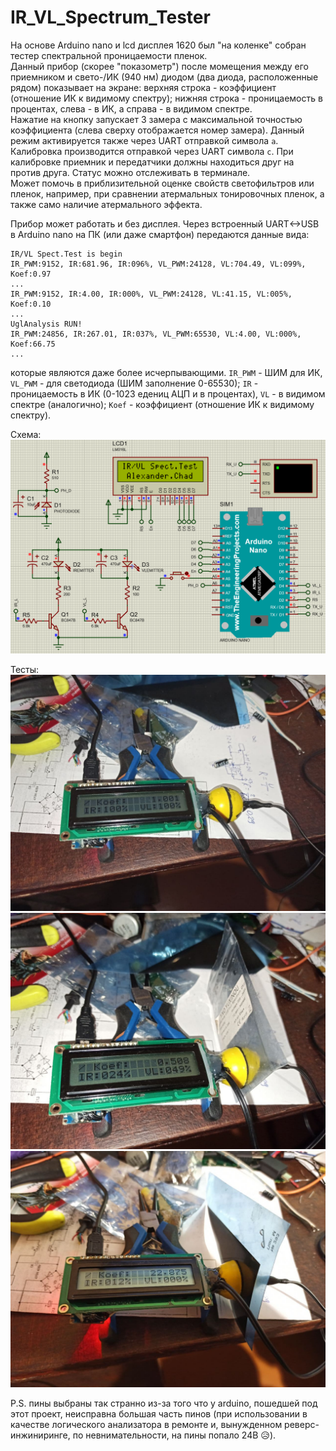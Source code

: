 # IR_VL_Spectrum_Tester

На основе Arduino nano и lcd дисплея 1620 был "на коленке" собран тестер спектральной проницаемости пленок.  
Данный прибор (скорее "показометр") после момещения между его приемником и свето-/ИК (940 нм) диодом (два диода, расположенные рядом)
показывает на экране: верхняя строка - коэффициент (отношение ИК к видимому спектру);
нижняя строка - проницаемость в процентах, слева - в ИК, а справа - в видимом спектре.  
Нажатие на кнопку запускает 3 замера с максимальной точностью коэффициента (слева сверху отображается номер замера). 
Данный режим активируется также через UART отправкой символа `a`.  
Калибровка производится отправкой через UART символа `c`. При калибровке приемник и передатчики должны находиться друг на против друга. Статус можно отслеживать в терминале.  
Может помочь в приблизительной оценке свойств светофильтров или пленок, например, при сравнении атермальных тонировочных пленок, а также само наличие атермального эффекта.

Прибор может работать и без дисплея. Через встроенный UART<->USB в Arduino nano на ПК (или даже смартфон) передаются данные вида:  
```
IR/VL Spect.Test is begin
IR_PWM:9152, IR:681.96, IR:096%, VL_PWM:24128, VL:704.49, VL:099%, Koef:0.97
...
IR_PWM:9152, IR:4.00, IR:000%, VL_PWM:24128, VL:41.15, VL:005%, Koef:0.10
...
UglAnalysis RUN!
IR_PWM:24856, IR:267.01, IR:037%, VL_PWM:65530, VL:4.00, VL:000%, Koef:66.75
...
```  
которые являются даже более исчерпывающими. `IR_PWM` - ШИМ для ИК, `VL_PWM` - для светодиода (ШИМ заполнение 0-65530); `IR` - проницаемость в ИК (0-1023 едениц АЦП и в процентах), 
`VL` - в видимом спектре (аналогично); `Koef` - коэффициент (отношение ИК к видимому спектру).

Схема:  
![Схема](https://github.com/AlexanderChad/IR_VL_Spectrum_Tester/blob/main/IR_VL_Spectrum_Tester_scheme.png)  

Тесты:  
![test1](https://github.com/AlexanderChad/IR_VL_Spectrum_Tester/blob/main/test1.jpg)  
![test2](https://github.com/AlexanderChad/IR_VL_Spectrum_Tester/blob/main/test2.jpg) 
![test3](https://github.com/AlexanderChad/IR_VL_Spectrum_Tester/blob/main/test3.jpg)  

P.S. пины выбраны так странно из-за того что у arduino, пошедшей под этот проект, неисправна большая часть пинов 
(при использовании в качестве логического анализатора в ремонте и, вынужденном реверс-инжиниринге, по невнимательности, на пины попало 24В 😥).

